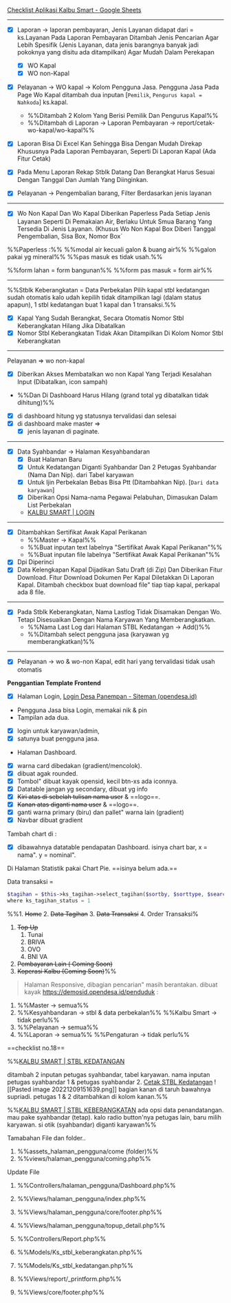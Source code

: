  
[Checklist Aplikasi Kalbu Smart - Google Sheets](https://docs.google.com/spreadsheets/d/1iDLDcCh_ACMd5bZNHbeZLFzQHrJuixafE8y9SRMbtuQ/edit#gid=0)

---
- [x] Laporan -> laporan pembayaran, Jenis Layanan didapat dari = ks.Layanan Pada Laporan Pembayaran Ditambah Jenis Pencarian Agar Lebih Spesifik (Jenis Layanan, data jenis barangnya banyak jadi pokoknya yang disitu ada ditampilkan) Agar Mudah Dalam Perekapan
	- [x] WO Kapal
	- [x] WO non-Kapal
- [x] Pelayanan -> WO kapal -> Kolom Pengguna Jasa. Pengguna Jasa Pada Page Wo Kapal ditambah dua inputan [`Pemilik`, `Pengurus kapal = Nahkoda`] ks.kapal. 
	- %%Ditambah 2 Kolom Yang Berisi Pemilik Dan Pengurus Kapal%%
	- %%Ditambah di Laporan -> Laporan Pembayaran -> report/cetak-wo-kapal/wo-kapal%%
- [x] Laporan Bisa Di Excel Kan Sehingga Bisa Dengan Mudah Direkap Khususnya Pada Laporan Pembayaran, Seperti Di Laporan Kapal (Ada Fitur Cetak)
- [x] Pada Menu Laporan Rekap Stblk Datang Dan Berangkat Harus Sesuai Dengan Tanggal Dan Jumlah Yang Diinginkan.

- [x] Pelayanan -> Pengembalian barang, Filter Berdasarkan jenis layanan

---

- [x] Wo Non Kapal Dan Wo Kapal Diberikan Paperless Pada Setiap Jenis Layanan Seperti Di Pemakaian Air, Berlaku Untuk Smua Barang Yang Tersedia Di Jenis Layanan. (Khusus Wo Non Kapal Box Diberi Tanggal Pengembalian, Sisa Box, Nomor Box`

%%Paperless :%%
%%modal air kecuali galon & buang air%%
%%galon pakai yg mineral%%
%%pas masuk es tidak usah.%%

%%form lahan = form bangunan%%
%%form pas masuk = form air%%

---

%%Stblk Keberangkatan = Data Perbekalan
Pilih kapal stbl kedatangan sudah otomatis kalo udah kepilih tidak ditampilkan lagi (dalam status apapun),
1 stbl kedatangan buat 1 kapal dan 1 transaksi.%%

- [x] Kapal Yang Sudah Berangkat, Secara Otomatis Nomor Stbl Keberangkatan Hilang Jika Dibatalkan
- [x] Nomor Stbl Keberangkatan Tidak Akan Ditampilkan Di Kolom Nomor Stbl Keberangkatan

---

Pelayanan => wo non-kapal
- [x] Diberikan Akses Membatalkan wo non Kapal Yang Terjadi Kesalahan Input (Dibatalkan, icon sampah)  
- %%Dan Di Dashboard Harus Hilang (grand total yg dibatalkan tidak dihitung)%%
- [x] di dashboard hitung yg statusnya tervalidasi dan selesai
- [x] di dashboard make master => 
	- [x] jenis layanan di paginate.
---
- [x] Data Syahbandar -> Halaman Kesyahbandaran
	* [x] Buat Halaman Baru
	* [x] Untuk Kedatangan Diganti Syahbandar Dan 2 Petugas Syahbandar (Nama Dan Nip). dari Tabel karyawan
	* [x] Untuk Ijin Perbekalan Bebas Bisa Ptt (Ditambahkan Nip). [`Dari data karyawan`]
	* [x] Diberikan Opsi Nama-nama Pegawai Pelabuhan, Dimasukan Dalam List Perbekalan
	* [KALBU SMART | LOGIN](http://localhost/kalbu_smart/misc)
---

- [x] Ditambahkan Sertifikat Awak Kapal Perikanan
	- %%Master -> Kapal%%
	- %%Buat inputan text labelnya "Sertifikat Awak Kapal Perikanan"%%
	- %%Buat inputan file labelnya "Sertifikat Awak Kapal Perikanan"%%
- [x] Dpi Diperinci
- [x] Data Kelengkapan Kapal Dijadikan Satu Draft (di Zip) Dan Diberikan Fitur Download. Fitur Download Dokumen Per Kapal Diletakkan Di Laporan Kapal. Ditambah checkbox buat download file" tiap tiap kapal, perkapal ada 8 file.
---
- [x] Pada Stblk Keberangkatan, Nama Lastlog Tidak Disamakan Dengan Wo. Tetapi Disesuaikan Dengan Nama Karyawan Yang Memberangkatkan.
	- %%Nama Last Log dari Halaman STBL Kedatangan -> Add()%%
	- %%Ditambah select pengguna jasa (karyawan yg memberangkatkan)%%
---

- [x] Pelayanan -> wo & wo-non Kapal, edit hari yang tervalidasi tidak usah otomatis

**Penggantian Template Frontend**
- [x] Halaman Login, [Login Desa Panempan - Siteman (opendesa.id)](https://demosid.opendesa.id/siteman)
- Pengguna Jasa bisa Login, memakai nik & pin
- Tampilan ada dua. 
- [x] login untuk karyawan/admin, 
- [x] satunya buat pengguna jasa.
- Halaman Dashboard.
- [x] warna card dibedakan (gradient/mencolok).
- [x] dibuat agak rounded. 
- [x] Tombol" dibuat kayak opensid, kecil btn-xs ada iconnya.
- [x] Datatable jangan yg secondary, dibuat yg info
- [x] ~~Kiri atas di sebelah tulisan nama user~~ & ==logo==.
- [x] ~~Kanan atas diganti nama user~~ & ==logo==.
- [x] ganti warna primary (biru) dan pallet" warna lain (gradient)
- [x] Navbar dibuat gradient

Tambah chart di :
- [x] dibawahnya datatable pendapatan Dashboard. isinya chart bar, x = nama". y = nominal".

Di Halaman Statistik pakai Chart Pie.
==isinya belum ada.==

Data transaksi = 
```php
$tagihan = $this->ks_tagihan->select_tagihan($sortby, $sorttype, $searchby, $term, $limit, $offset);
where ks_tagihan_status = 1
```

%%1. ~~Home~~
2. ~~Data Tagihan~~
3. ~~Data Transaksi~~
4. Order Transaksi%
1. ~~Top Up~~
	1. Tunai
	2. BRIVA
	3. OVO
	4. BNI VA
2. ~~Pembayaran Lain ( Coming  Soon)~~ 
3. ~~Koperasi Kalbu (Coming Soon)~~%%

> Halaman Responsive, dibagian pencarian" masih berantakan. 
  dibuat kayak https://demosid.opendesa.id/penduduk :
  1. %%Master -> semua%%
  2. %%Kesyahbandaran -> stbl & data perbekalan%%
  %%Kalbu Smart -> tidak perlu%%
  3. %%Pelayanan -> semua%%
  4. %%Laporan -> semua%%
  %%Pengaturan -> tidak perlu%%

==checklist no.18==

%%[KALBU SMART | STBL KEDATANGAN](http://localhost/kalbu_smart/stbl-kedatangan/detail/1920)

ditambah 2 inputan petugas syahbandar, tabel karyawan.
nama inputan petugas syahbandar 1 & petugas syahbandar 2.
[Cetak STBL Kedatangan](http://localhost/kalbu_smart/stbl-kedatangan/prints/1919)
![[Pasted image 20221209151639.png]]
bagian kanan di taruh bawahnya supriadi.
petugas 1 & 2 ditambahkan di kolom kanan.%%

%%[KALBU SMART | STBL KEBERANGKATAN](http://localhost/kalbu_smart/stbl-keberangkatan/detail/1598)
ada opsi data penandatangan. 
mau pake syahbandar (tetap).
kalo radio button'nya petugas lain, baru milih karyawan.
si otik (syahbandar) diganti karyawan%%

Tamabahan File dan folder.. 
1. %%assets_halaman_pengguna/come (folder)%%
2. %%views/halaman_pengguna/coming.php%%

Update File
1. %%Controllers/halaman_pengguna/Dashboard.php%%
2. %%Views/halaman_pengguna/index.php%%
3. %%Views/halaman_pengguna/core/footer.php%%
4. %%Views/halaman_pengguna/topup_detail.php%%

6. %%Controllers/Report.php%%
7. %%Models/Ks_stbl_keberangkatan.php%%
8. %%Models/Ks_stbl_kedatangan.php%%
9. %%Views/report/_printform.php%%
10. %%Views/core/footer.php%%